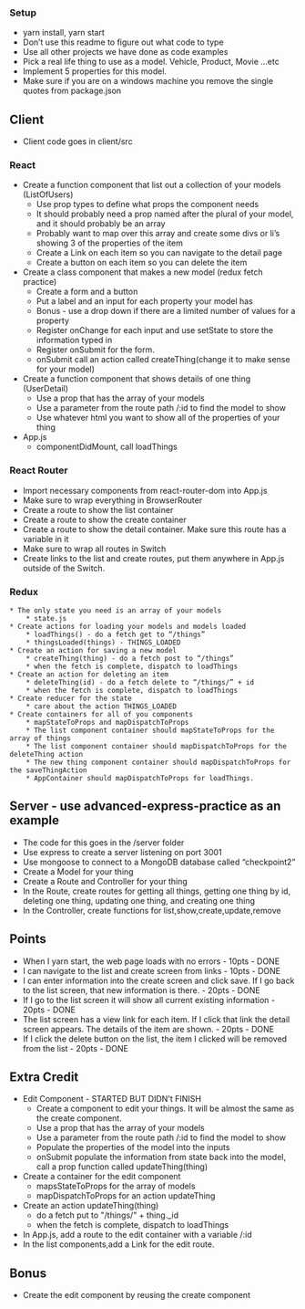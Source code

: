 ### Setup

* yarn install, yarn start
* Don’t use this readme to figure out what code to type
* Use all other projects we have done as code examples
* Pick a real life thing to use as a model. Vehicle, Product, Movie …etc
* Implement 5 properties for this model.
* Make sure if you are on a windows machine you remove the single quotes from package.json

## Client

* Client code goes in client/src

### React

* Create a function component that list out a collection of your models (ListOfUsers)
  * Use prop types to define what props the component needs
  * It should probably need a prop named after the plural of your model, and it should probably be an array
  * Probably want to map over this array and create some divs or li’s showing 3 of the properties of the item
  * Create a Link on each item so you can navigate to the detail page
  * Create a button on each item so you can delete the item
* Create a class component that makes a new model (redux fetch practice)
  * Create a form and a button
  * Put a label and an input for each property your model has
  * Bonus - use a drop down if there are a limited number of values for a property
  * Register onChange for each input and use setState to store the information typed in
  * Register onSubmit for the form.
  * onSubmit call an action called createThing(change it to make sense for your model)
* Create a function component that shows details of one thing (UserDetail)
  * Use a prop that has the array of your models
  * Use a parameter from the route path /:id to find the model to show
  * Use whatever html you want to show all of the properties of your thing
* App.js
  * componentDidMount, call loadThings

### React Router

* Import necessary components from react-router-dom into App.js
* Make sure to wrap everything in BrowserRouter
* Create a route to show the list container
* Create a route to show the create container
* Create a route to show the detail container. Make sure this route has a variable in it
* Make sure to wrap all routes in Switch
* Create links to the list and create routes, put them anywhere in App.js outside of the Switch.

### Redux

    * The only state you need is an array of your models
        * state.js
    * Create actions for loading your models and models loaded
        * loadThings() - do a fetch get to “/things”
        * thingsLoaded(things) - THINGS_LOADED
    * Create an action for saving a new model
        * createThing(thing) - do a fetch post to “/things”
        * when the fetch is complete, dispatch to loadThings
    * Create an action for deleting an item
        * deleteThing(id) - do a fetch delete to “/things/” + id
        * when the fetch is complete, dispatch to loadThings
    * Create reducer for the state
        * care about the action THINGS_LOADED
    * Create containers for all of you components
        * mapStateToProps and mapDispatchToProps
        * The list component container should mapStateToProps for the array of things
        * The list component container should mapDispatchToProps for the deleteThing action
        * The new thing component container should mapDispatchToProps for the saveThingAction
        * AppContainer should mapDispatchToProps for loadThings.

## Server - use advanced-express-practice as an example

* The code for this goes in the /server folder
* Use express to create a server listening on port 3001
* Use mongoose to connect to a MongoDB database called “checkpoint2”
* Create a Model for your thing
* Create a Route and Controller for your thing
* In the Route, create routes for getting all things, getting one thing by id, deleting one thing, updating one thing, and creating one thing
* In the Controller, create functions for list,show,create,update,remove

## Points

* When I yarn start, the web page loads with no errors - 10pts - DONE
* I can navigate to the list and create screen from links - 10pts - DONE
* I can enter information into the create screen and click save. If I go back to the list screen, that new information is there. - 20pts - DONE
* If I go to the list screen it will show all current existing information - 20pts - DONE
* The list screen has a view link for each item. If I click that link the detail screen appears. The details of the item are shown. - 20pts - DONE
* If I click the delete button on the list, the item I clicked will be removed from the list - 20pts - DONE

## Extra Credit

* Edit Component - STARTED BUT DIDN't FINISH
  * Create a component to edit your things. It will be almost the same as the create component.
  * Use a prop that has the array of your models
  * Use a parameter from the route path /:id to find the model to show
  * Populate the properties of the model into the inputs
  * onSubmit populate the information from state back into the model, call a prop function called updateThing(thing)
* Create a container for the edit component
  * mapsStateToProps for the array of models
  * mapDispatchToProps for an action updateThing
* Create an action updateThing(thing)
  * do a fetch put to "/things/" + thing.\_id
  * when the fetch is complete, dispatch to loadThings
* In App.js, add a route to the edit container with a variable /:id
* In the list components,add a Link for the edit route.

## Bonus

* Create the edit component by reusing the create component
